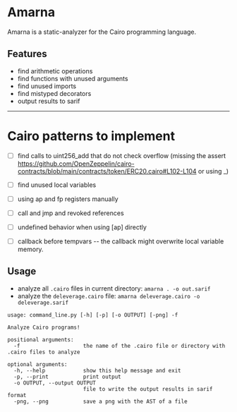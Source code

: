 # Amarna

Amarna is a static-analyzer for the Cairo programming language.

## Features
 - find arithmetic operations
 - find functions with unused arguments
 - find unused imports
 - find mistyped decorators
 - output results to sarif

----

# Cairo patterns to implement
 - [ ] find calls to uint256_add that do not check overflow (missing the assert https://github.com/OpenZeppelin/cairo-contracts/blob/main/contracts/token/ERC20.cairo#L102-L104 or using _)
 - [ ] find unused local variables

 - [ ] using ap and fp registers manually
 - [ ] call and jmp and revoked references
 - [ ] undefined behavior when using [ap] directly
 - [ ] callback before tempvars -- the callback might overwrite local variable memory.



## Usage
 - analyze all `.cairo` files in current directory: `amarna . -o out.sarif`
 - analyze the `deleverage.cairo` file: `amarna deleverage.cairo -o deleverage.sarif`

```
usage: command_line.py [-h] [-p] [-o OUTPUT] [-png] -f

Analyze Cairo programs!

positional arguments:
  -f                    the name of the .cairo file or directory with .cairo files to analyze

optional arguments:
  -h, --help            show this help message and exit
  -p, --print           print output
  -o OUTPUT, --output OUTPUT
                        file to write the output results in sarif format
  -png, --png           save a png with the AST of a file
```